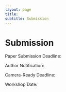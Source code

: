 ```yaml
---
layout: page
title: 
subtitle: Submission
---
```


# Submission

Paper Submission Deadline:

Author Notification:

Camera-Ready Deadline: 

Workshop Date: 
